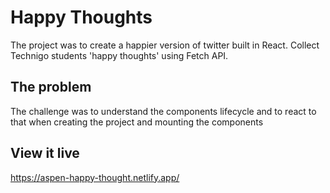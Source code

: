 # Happy Thoughts

The project was to create a happier version of twitter built in React. Collect Technigo students 'happy thoughts' using Fetch API.

## The problem

The challenge was to understand the components lifecycle and to react to that when creating the project and mounting the components

## View it live

https://aspen-happy-thought.netlify.app/
